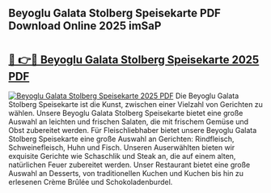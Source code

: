## Beyoglu Galata Stolberg Speisekarte PDF Download Online 2025 imSaP

# <h2><a href="http://gcbe53.nevu.top/?p=Beyoglu+Galata+Stolberg+Speisekarte">🔗 👉🔴 Beyoglu Galata Stolberg Speisekarte 2025 PDF</a></h2>

[![Beyoglu Galata Stolberg Speisekarte 2025 PDF](https://i.imgur.com/dBaPXMq.png)](http://gcbe53.nevu.top/?p=Beyoglu+Galata+Stolberg+Speisekarte)
Die Beyoglu Galata Stolberg Speisekarte ist die Kunst, zwischen einer Vielzahl von Gerichten zu wählen. Unsere Beyoglu Galata Stolberg Speisekarte bietet eine große Auswahl an leichten und frischen Salaten, die mit frischem Gemüse und Obst zubereitet werden. Für Fleischliebhaber bietet unsere Beyoglu Galata Stolberg Speisekarte eine große Auswahl an Gerichten: Rindfleisch, Schweinefleisch, Huhn und Fisch. Unseren Auserwählten bieten wir exquisite Gerichte wie Schaschlik und Steak an, die auf einem alten, natürlichen Feuer zubereitet werden. Unser Restaurant bietet eine große Auswahl an Desserts, von traditionellen Kuchen und Kuchen bis hin zu erlesenen Crème Brûlée und Schokoladenburdel.
